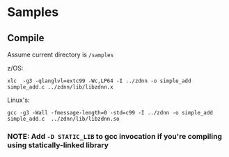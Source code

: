 # Samples

## Compile

Assume current directory is `/samples`

z/OS:

```
xlc  -g3 -qlanglvl=extc99 -Wc,LP64 -I ../zdnn -o simple_add simple_add.c ../zdnn/lib/libzdnn.x
```

Linux's:

```
gcc -g3 -Wall -fmessage-length=0 -std=c99 -I ../zdnn -o simple_add simple_add.c  ../zdnn/lib/libzdnn.so
```

### NOTE: Add `-D STATIC_LIB` to gcc invocation if you're compiling using statically-linked library

